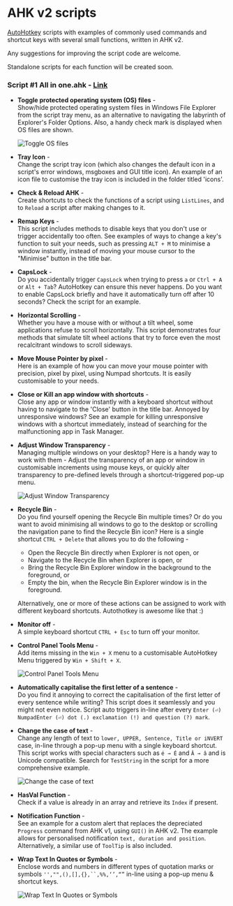 # AHK v2 scripts  

[AutoHotkey](https://github.com/Lexikos/AutoHotkey_L/) scripts with examples of commonly used commands and shortcut keys with several small functions, written in AHK v2. 

Any suggestions for improving the script code are welcome.  

Standalone scripts for each function will be created soon.

### Script #1 All in one.ahk - [Link](https://github.com/xypha/AHK-v2-scripts/blob/main/%231%20All%20in%20one.ahk)  

- **Toggle protected operating system (OS) files** -\
  Show/hide protected operating system files in Windows File Explorer from the script tray menu, as an alternative to navigating the labyrinth of Explorer's Folder Options. Also, a handy check mark is displayed when OS files are shown.

  ![Toggle OS files](https://github.com/xypha/AHK-v2-scripts/assets/12472214/5d409108-ab10-4877-8be5-4c158da140b8)

- **Tray Icon** -\
  Change the script tray icon (which also changes the default icon in a script's error windows, msgboxes and GUI title icon).
  An example of an icon file to customise the tray icon is included in the folder titled 'icons'.
  
- **Check & Reload AHK** -\
  Create shortcuts to check the functions of a script using `ListLines`, and to `Reload` a script after making changes to it.

- **Remap Keys** -\
  This script includes methods to disable keys that you don't use or trigger accidentally too often. See examples of ways to change a key's function to suit your needs, such as pressing `ALT + M` to minimise a window instantly, instead of moving your mouse cursor to the "Minimise" button in the title bar. 

- **CapsLock** -\
  Do you accidentally trigger `CapsLock` when trying to press `a` or `Ctrl + A` or `Alt + Tab`? AutoHotkey can ensure this never happens.
  Do you want to enable CapsLock briefly and have it automatically turn off after 10 seconds? Check the script for an example.

- **Horizontal Scrolling** -\
  Whether you have a mouse with or without a tilt wheel, some applications refuse to scroll horizontally.
  This script demonstrates four methods that simulate tilt wheel actions that try to force even the most recalcitrant windows to scroll sideways.

- **Move Mouse Pointer by pixel** -\
  Here is an example of how you can move your mouse pointer with precision, pixel by pixel, using Numpad shortcuts. It is easily customisable to your needs.

- **Close or Kill an app window with shortcuts** -\
  Close any app or window instantly with a keyboard shortcut without having to navigate to the 'Close' button in the title bar. Annoyed by unresponsive windows? See an example for killing unresponsive windows with a shortcut immediately, instead of searching for the malfunctioning app in Task Manager.
  
- **Adjust Window Transparency** -\
  Managing multiple windows on your desktop? Here is a handy way to work with them - Adjust the transparency of an app or window in customisable increments using mouse keys, or quickly alter transparency to pre-defined levels through a shortcut-triggered pop-up menu.

  ![Adjust Window Transparency](https://github.com/xypha/AHK-v2-scripts/assets/12472214/2896aeb3-f0a3-4b0c-a9b5-5e789d67532a)

- **Recycle Bin** -\
  Do you find yourself opening the Recycle Bin multiple times? Or do you want to avoid minimising all windows to go to the desktop or scrolling the navigation pane to find the Recycle Bin icon? Here is a single shortcut `CTRL + Delete` that allows you to do the following -  
    * Open the Recycle Bin directly when Explorer is not open, or  
    * Navigate to the Recycle Bin when Explorer is open, or  
    * Bring the Recycle Bin Explorer window in the background to the foreground, or  
    * Empty the bin, when the Recycle Bin Explorer window is in the foreground.
      
  Alternatively, one or more of these actions can be assigned to work with different keyboard shortcuts. Autothotkey is awesome like that :)

- **Monitor off** -\
  A simple keyboard shortcut `CTRL + Esc` to turn off your monitor.
  
- **Control Panel Tools Menu** -\
  Add items missing in the `Win + X` menu to a customisable AutoHotkey Menu triggered by `Win + Shift + X`.
  
  ![Control Panel Tools Menu](https://github.com/xypha/AHK-v2-scripts/assets/12472214/efe11010-ed29-4605-bd14-8063bb268062)

- **Automatically capitalise the first letter of a sentence** -\
  Do you find it annoying to correct the capitalisation of the first letter of every sentence while writing? This script does it seamlessly and you might not even notice. Script auto triggers in-line after every `Enter (⏎) NumpadEnter (⏎) dot (.) exclamation (!) and question (?) mark`.
  
- **Change the case of text** -\
  Change any length of text to `lower, UPPER, Sentence, Title or iNVERT` case, in-line through a pop-up menu with a single keyboard shortcut.
  This script works with special characters such as `é → É` and `Â → â` and is Unicode compatible. Search for `TestString` in the script for a more comprehensive example.

  ![Change the case of text](https://github.com/xypha/AHK-v2-scripts/assets/12472214/e6f3c4dd-0b84-4e71-b2ff-e577fb71d9a8)
  
- **HasVal Function** -\
  Check if a value is already in an array and retrieve its `Index` if present.
  
- **Notification Function** -\
  See an example for a custom alert that replaces the depreciated `Progress` command from AHK v1, using `GUI()` in AHK v2. The example allows for personalised notification `text, duration and position`. Alternatively, a similar use of `ToolTip` is also included.
  
- **Wrap Text In Quotes or Symbols** -\
  Enclose words and numbers in different types of quotation marks or symbols `'',"",(),[],{},``,%%,‘’,“”` in-line using a pop-up menu & shortcut keys.

  ![Wrap Text In Quotes or Symbols](https://github.com/xypha/AHK-v2-scripts/assets/12472214/ed53956b-8a5b-47ed-8b08-16fc72e590fa)
